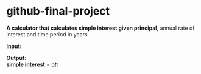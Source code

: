 # github-final-project

**A calculator that calculates simple interest given principal**, annual rate of interest and time period in years.

**Input:**<br>

**Output:**<br>
   **simple interest** = p*t*r
